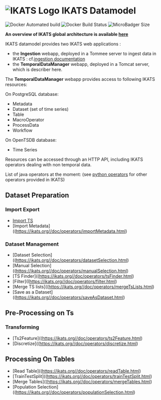 # ![IKATS Logo](https://ikats.github.io/img/Logo-ikats-icon.png) IKATS Datamodel

![Docker Automated build](https://img.shields.io/docker/automated/ikats/datamodel.svg)
![Docker Build Status](https://img.shields.io/docker/build/ikats/datamodel.svg)
![MicroBadger Size](https://img.shields.io/microbadger/image-size/ikats/datamodel.svg)

**An overview of IKATS global architecture is available [here](https://github.com/IKATS/IKATS)**

IKATS datamodel provides two IKATS web applications :
* the **Ingestion** webapp, deployed in a Tommee server to ingest data in IKATS : cf.[ingestion documentation](https://github.com/IKATS/ikats-datamodel/tree/master/ikats-ingestion)
* the **TemporalDataManager** webapp, deployed in a Tomcat server, which is describer here.

The **TemporalDataManager** webapp provides access to following IKATS resources:

On PostgreSQL database:

* Metadata
* Dataset (set of time series)
* Table
* MacroOperator
* ProcessData
* Workflow

On OpenTSDB database:

* Time Series

Resources can be accessed through an HTTP API, including IKATS operators dealing with non temporal data.

List of java operators at the moment: (see [python operators](https://github.com/IKATS?q=op-) for other operators provided in IKATS)

## Dataset Preparation

### Import Export

* [Import TS](https://ikats.org/doc/operators/importTs.html)
* [Import Metadata]((https://ikats.org//doc/operators/importMetadata.html)

### Dataset Management

* [Dataset Selection]((https://ikats.org//doc/operators/datasetSelection.html)
* [Manual Selection]((https://ikats.org//doc/operators/manualSelection.html)
* [TS Finder]((https://ikats.org//doc/operators/tsFinder.html)
* [Filter]((https://ikats.org//doc/operators/filter.html)
* [Merge TS lists]((https://ikats.org//doc/operators/mergeTsLists.html)
* [Save as a Dataset]((https://ikats.org//doc/operators/saveAsDataset.html)

## Pre-Processing on Ts

### Transforming

* [Ts2Feature]((https://ikats.org//doc/operators/ts2Feature.html)
* [Discretize]((https://ikats.org//doc/operators/discretize.html)

## Processing On Tables

* [Read Table]((https://ikats.org//doc/operators/readTable.html)
* [TrainTestSplit]((https://ikats.org//doc/operators/trainTestSplit.html)
* [Merge Tables]((https://ikats.org//doc/operators/mergeTables.html)
* [Population Selection]((https://ikats.org//doc/operators/populationSelection.html)
